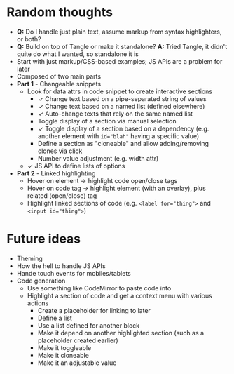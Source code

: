 # Random thoughts

- **Q:** Do I handle just plain text, assume markup from syntax highlighters, or both?
- **Q:** Build on top of Tangle or make it standalone? **A:** Tried Tangle, it didn't quite do what I wanted, so standalone it is
- Start with just markup/CSS-based examples; JS APIs are a problem for later
- Composed of two main parts
- **Part 1** - Changeable snippets
	- Look for data attrs in code snippet to create interactive sections
		- ✓ Change text based on a pipe-separated string of values
		- ✓ Change text based on a named list (defined elsewhere)
		- ✓ Auto-change texts that rely on the same named list
		- Toggle display of a section via manual selection
		- ✓ Toggle display of a section based on a dependency (e.g. another element with `id="blah"` having a specific value)
		- Define a section as "cloneable" and allow adding/removing clones via click
		- Number value adjustment (e.g. width attr)
	- ✓ JS API to define lists of options
- **Part 2** - Linked highlighting
	- Hover on element -> highlight code open/close tags
	- Hover on code tag -> highlight element (with an overlay), plus related (open/close) tag
	- Highlight linked sections of code (e.g. `<label for="thing">` and `<input id="thing">`)


# Future ideas

- Theming
- How the hell to handle JS APIs
- Hande touch events for mobiles/tablets
- Code generation
	- Use something like CodeMirror to paste code into
	- Highlight a section of code and get a context menu with various actions
		- Create a placeholder for linking to later
		- Define a list
		- Use a list defined for another block
		- Make it depend on another highlighted section (such as a placeholder created earlier)
		- Make it toggleable
		- Make it cloneable
		- Make it an adjustable value

